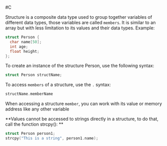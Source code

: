#C

Structure is a composite data type used to group together variables of different data types, those variables are called `members`. 
It is similar to an array but with less limitation to its values and their data types. Example:

```C
struct Person {
  char name[50];
  int age;
  float height;
};
```

To create an instance of the structure Person, use the following syntax:

```C
struct Person structName;
```

To access `members` of a structure, use the `.` syntax:

```C
structName.memberName
```

When accessing a structure `member`, you can work with its value or memory address like any other variable

**Values cannot be accessed to strings directly in a structure, to do that, call the function strcpy(): **

```C
struct Person person1;
strcpy("This is a string", person1.name);
```
